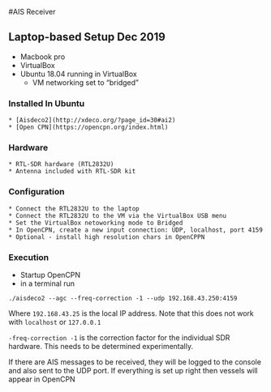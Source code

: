 #AIS Receiver

## Laptop-based Setup Dec 2019
* Macbook pro
* VirtualBox
* Ubuntu 18.04 running in VirtualBox
    * VM networking set to “bridged”

### Installed In Ubuntu    
    * [Aisdeco2](http://xdeco.org/?page_id=30#ai2)
    * [Open CPN](https://opencpn.org/index.html)

### Hardware     
    * RTL-SDR hardware (RTL2832U)
    * Antenna included with RTL-SDR kit

### Configuration
    * Connect the RTL2832U to the laptop
    * Connect the RTL2832U to the VM via the VirtualBox USB menu
    * Set the VirtualBox netoworking mode to Bridged
    * In OpenCPN, create a new input connection: UDP, localhost, port 4159
    * Optional - install high resolution chars in OpenCPPN
    
### Execution
* Startup OpenCPN
* in a terminal run 
```
./aisdeco2 --agc --freq-correction -1 --udp 192.168.43.250:4159
```
Where `192.168.43.25` is the local IP address.  Note that this does not work with `localhost` or `127.0.0.1`

`-freq-correction -1` is the correction factor for the individual SDR hardware.  This needs to be determined experimentally.

If there are AIS messages to be received, they will be logged to the console and also sent to the UDP port.  If everything is set up right then vessels will appear in OpenCPN




